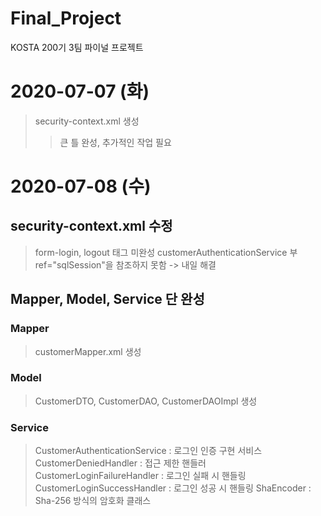 # Final_Project
KOSTA 200기 3팀 파이널 프로젝트

# 2020-07-07 (화)
> security-context.xml 생성
> > 큰 틀 완성, 추가적인 작업 필요

# 2020-07-08 (수)
## security-context.xml 수정
> form-login, logout 태그 미완성
customerAuthenticationService 부 ref="sqlSession"을 참조하지 못함 -> 내일 해결

## Mapper, Model, Service 단 완성
### Mapper
> customerMapper.xml 생성

### Model
> CustomerDTO, CustomerDAO, CustomerDAOImpl 생성

### Service
> CustomerAuthenticationService : 로그인 인증 구현 서비스
CustomerDeniedHandler : 접근 제한 핸들러
CustomerLoginFailureHandler : 로그인 실패 시 핸들링
CustomerLoginSuccessHandler : 로그인 성공 시 핸들링
ShaEncoder : Sha-256 방식의 암호화 클래스
